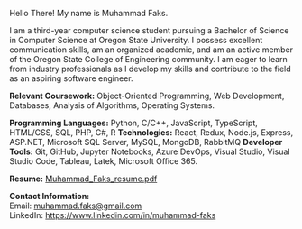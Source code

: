 Hello There! My name is Muhammad Faks.

I am a third-year computer science student pursuing a Bachelor of Science in Computer Science at Oregon State University. I possess excellent communication skills, am an organized academic, and am an active member of the Oregon State College of Engineering community. I am eager to learn from industry professionals as I develop my skills and contribute to the field as an aspiring software engineer.

**Relevant Coursework:** Object-Oriented Programming, Web Development, Databases, Analysis of Algorithms, Operating Systems.

**Programming Languages:** Python, C/C++, JavaScript, TypeScript, HTML/CSS, SQL, PHP, C#, R 
**Technologies:** React, Redux, Node.js, Express, ASP.NET, Microsoft SQL Server, MySQL, MongoDB, RabbitMQ 
**Developer Tools:** Git, GitHub, Jupyter Notebooks, Azure DevOps, Visual Studio, Visual Studio Code, Tableau, Latek, Microsoft Office 365.    

**Resume:** [Muhammad_Faks_resume.pdf](https://github.com/mfaks/mfaks/files/13774120/Muhammad_Faks_resume.pdf)

**Contact Information:**    
Email: muhammad.faks@gmail.com     
LinkedIn: https://www.linkedin.com/in/muhammad-faks
